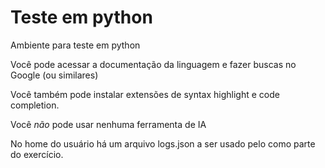 # Teste em python

Ambiente para teste em python

Você pode acessar a documentação da linguagem e fazer buscas
no Google (ou similares)

Você também pode instalar extensões de syntax highlight e code
completion.

Você _não_ pode usar nenhuma ferramenta de IA

No home do usuário há um arquivo logs.json a ser usado pelo
como parte do exercício.
